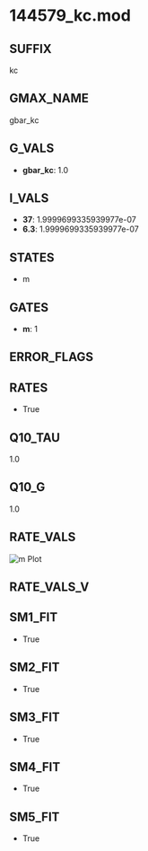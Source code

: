 # 144579_kc.mod

## SUFFIX

kc

## GMAX_NAME

gbar_kc

## G_VALS

- **gbar_kc**: 1.0

## I_VALS

- **37**: 1.9999699335939977e-07
- **6.3**: 1.9999699335939977e-07

## STATES

- m

## GATES

- **m**: 1

## ERROR_FLAGS


## RATES

- True

## Q10_TAU

1.0

## Q10_G

1.0

## RATE_VALS

![m Plot](/Users/pbozelos/Dropbox/icg-Chai-Panos/supermodels/output_markdown_files/KCa/144579_kc.mod/images/m.png)

## RATE_VALS_V

## SM1_FIT

- True

## SM2_FIT

- True

## SM3_FIT

- True

## SM4_FIT

- True

## SM5_FIT

- True

